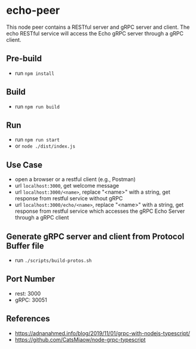 ﻿# echo-peer

This node peer contains a RESTful server and gRPC server and client. The echo RESTful service will access the Echo gRPC server through a gRPC client.  

## Pre-build
- run `npm install`

## Build
- run `npm run build`

## Run
- run `npm run start`
- or `node ./dist/index.js`

## Use Case
- open a browser or a restful client (e.g., Postman)
- url `localhost:3000`, get welcome message
- url `localhost:3000/<name>`, replace "\<name\>" with a string, get response from restful service without gRPC
- url `localhost:3000/echo/<name>`, replace "\<name\>" with a string, get response from restful service which accesses the gRPC Echo Server through a gRPC client 

## Generate gRPC server and client from Protocol Buffer file
- run `./scripts/build-protos.sh`

## Port Number
- rest: 3000
- gRPC: 30051

## References
- https://adnanahmed.info/blog/2019/11/01/grpc-with-nodejs-typescript/
- https://github.com/CatsMiaow/node-grpc-typescript
